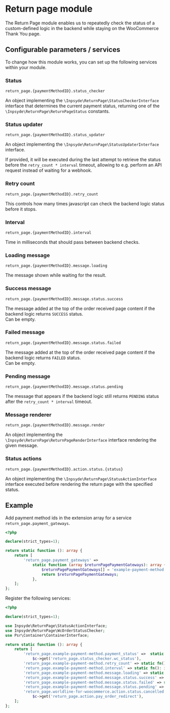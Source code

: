 # Return page module

The Return Page module enables us to repeatedly check the status of a 
custom-defined logic in the backend while staying on the WooCommerce Thank You page.

## Configurable parameters / services

To change how this module works, you can set up the following services within your module.

### Status

`return_page.{paymentMethodID}.status_checker`

An object implementing the `\Inpsyde\ReturnPage\StatusCheckerInterface` interface
that determines the current payment status, returning one of the `\Inpsyde\ReturnPage\ReturnPageStatus` constants.

### Status updater

`return_page.{paymentMethodID}.status_updater`

An object implementing the `\Inpsyde\ReturnPage\StatusUpdaterInterface` interface.

If provided, it will be executed during the last attempt to retrieve the status before the `retry_count * interval` timeout,
allowing to e.g. perform an API request instead of waiting for a webhook.

### Retry count

`return_page.{paymentMethodID}.retry_count`

This controls how many times javascript can check the backend logic status before it stops.

### Interval

`return_page.{paymentMethodID}.interval`

Time in milliseconds that should pass between backend checks.

### Loading message

`return_page.{paymentMethodID}.message.loading`

The message shown while waiting for the result.

### Success message

`return_page.{paymentMethodID}.message.status.success`

The message added at the top of the order received page content if the backend logic returns `SUCCESS` status.\
Can be empty.

### Failed message

`return_page.{paymentMethodID}.message.status.failed`

The message added at the top of the order received page content if the backend logic returns `FAILED` status.\
Can be empty.

### Pending message

`return_page.{paymentMethodID}.message.status.pending`

The message that appears if the backend logic still returns `PENDING` status after the `retry_count * interval` timeout.

### Message renderer

`return_page.{paymentMethodID}.message.render`

An object implementing the `\Inpsyde\ReturnPage\ReturnPageRenderInterface` interface
rendering the given message.

### Status actions

`return_page.{paymentMethodID}.action.status.{status}`

An object implementing the `\Inpsyde\ReturnPage\StatusActionInterface` interface
executed before rendering the return page with the specified status.

## Example

Add payment method ids in the extension array for a service `return_page.payment_gateways`.

```php
<?php

declare(strict_types=1);

return static function (): array {
    return [
        'return_page.payment_gateways' =>
            static function (array $returnPagePaymentGateways): array {
                $returnPagePaymentGateways[] = 'example-payment-method';
                return $returnPagePaymentGateways;
            },
    ];
};
```

Register the following services:

```php
<?php

declare(strict_types=1);

use Inpsyde\ReturnPage\StatusActionInterface;
use Inpsyde\ReturnPage\WcOrderStatusChecker;
use Psr\Container\ContainerInterface;

return static function (): array {
    return [
        'return_page.example-payment-method.payment_status' =>  static fn(ContainerInterface $c): WcOrderStatusChecker =>
            $c->get('return_page.status_checker.wc_status'),
        'return_page.example-payment-method.retry_count' => static fn(): int => 10,
        'return_page.example-payment-method.interval' => static fn(): int => 1000,
        'return_page.example-payment-method.message.loading' => static fn(): string => 'Please wait...',
        'return_page.example-payment-method.message.status.success' => static fn(): string => 'Additional success info.',
        'return_page.example-payment-method.message.status.failed' => static fn(): string => 'Additional payment failure info.',
        'return_page.example-payment-method.message.status.pending' => static fn(): string => 'Still pending...',
        'return_page.worldline-for-woocommerce.action.status.cancelled' => static fn(ContainerInterface $c): StatusActionInterface =>
            $c->get('return_page.action.pay_order_redirect'),
    ];
};
```
